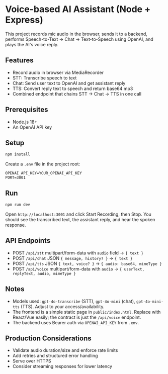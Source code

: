 # Voice-based AI Assistant (Node + Express)

This project records mic audio in the browser, sends it to a backend, performs Speech-to-Text → Chat → Text-to-Speech using OpenAI, and plays the AI's voice reply.

## Features
- Record audio in browser via MediaRecorder
- STT: Transcribe speech to text
- Chat: Send user text to OpenAI and get assistant reply
- TTS: Convert reply text to speech and return base64 mp3
- Combined endpoint that chains STT → Chat → TTS in one call

## Prerequisites
- Node.js 18+
- An OpenAI API key

## Setup

```bash
npm install
```

Create a `.env` file in the project root:

```
OPENAI_API_KEY=YOUR_OPENAI_API_KEY
PORT=3001
```

## Run

```bash
npm run dev
```

Open `http://localhost:3001` and click Start Recording, then Stop. You should see the transcribed text, the assistant reply, and hear the spoken response.

## API Endpoints
- POST `/api/stt` multipart/form-data with `audio` field → `{ text }`
- POST `/api/chat` JSON `{ message, history? }` → `{ text }`
- POST `/api/tts` JSON `{ text, voice? }` → `{ audio: base64, mimeType }`
- POST `/api/voice` multipart/form-data with `audio` → `{ userText, replyText, audio, mimeType }`

## Notes
- Models used: `gpt-4o-transcribe` (STT), `gpt-4o-mini` (chat), `gpt-4o-mini-tts` (TTS). Adjust to your access/availability.
- The frontend is a simple static page in `public/index.html`. Replace with React/Vue easily; the contract is just the `/api/voice` endpoint.
- The backend uses Bearer auth via `OPENAI_API_KEY` from `.env`.

## Production Considerations
- Validate audio duration/size and enforce rate limits
- Add retries and structured error handling
- Serve over HTTPS
- Consider streaming responses for lower latency


